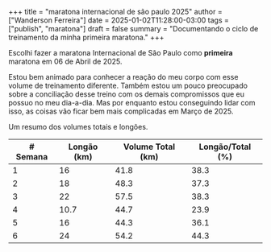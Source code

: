 +++
title = "maratona internacional de são paulo 2025"
author = ["Wanderson Ferreira"]
date = 2025-01-02T11:28:00-03:00
tags = ["publish", "maratona"]
draft = false
summary = "Documentando o ciclo de treinamento da minha primeira maratona."
+++

Escolhi fazer a maratona Internacional de São Paulo como **primeira** maratona em 06
de Abril de 2025.

Estou bem animado para conhecer a reação do meu corpo com
esse volume de treinamento diferente. Também estou um pouco preocupado sobre a
conciliação desse treino com os demais compromissos que eu possuo no meu
dia-a-dia. Mas por enquanto estou conseguindo lidar com isso, as coisas vão
ficar bem mais complicadas em Março de 2025.

Um resumo dos volumes totais e longões.

<a id="table--volumes"></a>

| # Semana | Longão (km) | Volume Total (km) | Longão/Total (%) |
|----------|-------------|-------------------|------------------|
| 1        | 16          | 41.8              | 38.3             |
| 2        | 18          | 48.3              | 37.3             |
| 3        | 22          | 57.5              | 38.3             |
| 4        | 10.7        | 44.7              | 23.9             |
| 5        | 16          | 44.3              | 36.1             |
| 6        | 24          | 54.2              | 44.3             |
